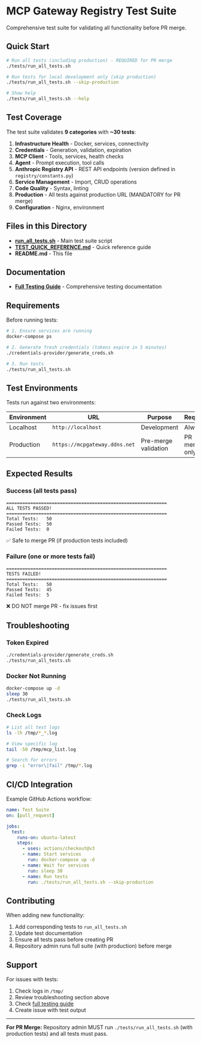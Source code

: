 # MCP Gateway Registry Test Suite

Comprehensive test suite for validating all functionality before PR merge.

## Quick Start

```bash
# Run all tests (including production) - REQUIRED for PR merge
./tests/run_all_tests.sh

# Run tests for local development only (skip production)
./tests/run_all_tests.sh --skip-production

# Show help
./tests/run_all_tests.sh --help
```

## Test Coverage

The test suite validates **9 categories** with **~30 tests**:

1. **Infrastructure Health** - Docker, services, connectivity
2. **Credentials** - Generation, validation, expiration
3. **MCP Client** - Tools, services, health checks
4. **Agent** - Prompt execution, tool calls
5. **Anthropic Registry API** - REST API endpoints (version defined in `registry/constants.py`)
6. **Service Management** - Import, CRUD operations
7. **Code Quality** - Syntax, linting
8. **Production** - All tests against production URL (MANDATORY for PR merge)
9. **Configuration** - Nginx, environment

## Files in this Directory

- **[run_all_tests.sh](run_all_tests.sh)** - Main test suite script
- **[TEST_QUICK_REFERENCE.md](TEST_QUICK_REFERENCE.md)** - Quick reference guide
- **README.md** - This file

## Documentation

- **[Full Testing Guide](../docs/testing.md)** - Comprehensive testing documentation

## Requirements

Before running tests:

```bash
# 1. Ensure services are running
docker-compose ps

# 2. Generate fresh credentials (tokens expire in 5 minutes)
./credentials-provider/generate_creds.sh

# 3. Run tests
./tests/run_all_tests.sh
```

## Test Environments

Tests run against two environments:

| Environment | URL | Purpose | Required |
|-------------|-----|---------|----------|
| Localhost | `http://localhost` | Development | Always |
| Production | `https://mcpgateway.ddns.net` | Pre-merge validation | PR merge only |

## Expected Results

### Success (all tests pass)
```
============================================================
ALL TESTS PASSED!
============================================================
Total Tests:   50
Passed Tests:  50
Failed Tests:  0
```

✅ Safe to merge PR (if production tests included)

### Failure (one or more tests fail)
```
============================================================
TESTS FAILED!
============================================================
Total Tests:   50
Passed Tests:  45
Failed Tests:  5
```

❌ DO NOT merge PR - fix issues first

## Troubleshooting

### Token Expired
```bash
./credentials-provider/generate_creds.sh
./tests/run_all_tests.sh
```

### Docker Not Running
```bash
docker-compose up -d
sleep 30
./tests/run_all_tests.sh
```

### Check Logs
```bash
# List all test logs
ls -lh /tmp/*_*.log

# View specific log
tail -50 /tmp/mcp_list.log

# Search for errors
grep -i "error\|fail" /tmp/*.log
```

## CI/CD Integration

Example GitHub Actions workflow:

```yaml
name: Test Suite
on: [pull_request]

jobs:
  test:
    runs-on: ubuntu-latest
    steps:
      - uses: actions/checkout@v3
      - name: Start services
        run: docker-compose up -d
      - name: Wait for services
        run: sleep 30
      - name: Run tests
        run: ./tests/run_all_tests.sh --skip-production
```

## Contributing

When adding new functionality:

1. Add corresponding tests to `run_all_tests.sh`
2. Update test documentation
3. Ensure all tests pass before creating PR
4. Repository admin runs full suite (with production) before merge

## Support

For issues with tests:

1. Check logs in `/tmp/`
2. Review troubleshooting section above
3. Check [full testing guide](../docs/testing.md)
4. Create issue with test output

---

**For PR Merge:** Repository admin MUST run `./tests/run_all_tests.sh` (with production tests) and all tests must pass.
